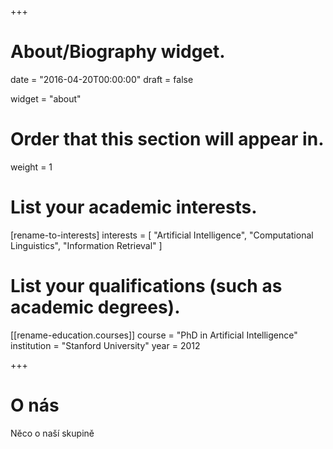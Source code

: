+++
# About/Biography widget.

date = "2016-04-20T00:00:00"
draft = false

widget = "about"

# Order that this section will appear in.
weight = 1

# List your academic interests.
[rename-to-interests]
  interests = [
    "Artificial Intelligence",
    "Computational Linguistics",
    "Information Retrieval"
  ]

# List your qualifications (such as academic degrees).
[[rename-education.courses]]
  course = "PhD in Artificial Intelligence"
  institution = "Stanford University"
  year = 2012
 
+++

# O nás

Něco o naší skupině
